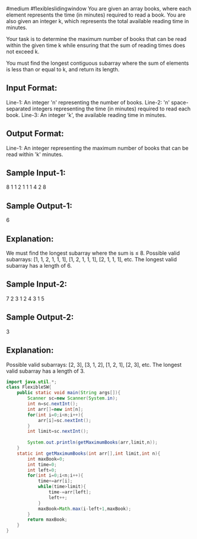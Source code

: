#medium 
#flexibleslidingwindow 
You are given an array books, where each element represents the time (in minutes) required to read a book. 
You are also given an integer k, which represents the total available reading time in minutes.

Your task is to determine the maximum number of books that can be read within the given time k 
while ensuring that the sum of reading times does not exceed k.

You must find the longest contiguous subarray where the sum of elements is less than or equal to k, 
and return its length.

Input Format:
-------------
Line-1: An integer 'n' representing the number of books.
Line-2: 'n' space-separated integers representing the time (in minutes) required to read each book.
Line-3: An integer 'k', the available reading time in minutes.

Output Format:
--------------
Line-1: An integer representing the maximum number of books that can be read within 'k' minutes.

Sample Input-1:
---------------
8
1 1 2 1 1 1 4 2
8

Sample Output-1:
----------------
6

Explanation:
------------
We must find the longest subarray where the sum is ≤ 8.
Possible valid subarrays: [1, 1, 2, 1, 1, 1], [1, 2, 1, 1, 1], [2, 1, 1, 1], etc.
The longest valid subarray has a length of 6.

Sample Input-2:
---------------
7
2 3 1 2 4 3 1
5

Sample Output-2:
----------------
3

Explanation:
-------------
Possible valid subarrays: [2, 3], [3, 1, 2], [1, 2, 1], [2, 3], etc.
The longest valid subarray has a length of 3.


```java
import java.util.*;
class FlexibleSW{
    public static void main(String args[]){
        Scanner sc=new Scanner(System.in);
        int n=sc.nextInt();
        int arr[]=new int[n];
        for(int i=0;i<n;i++){
            arr[i]=sc.nextInt();
        }
        int limit=sc.nextInt();
        
        System.out.println(getMaximumBooks(arr,limit,n));
    }
    static int getMaximumBooks(int arr[],int limit,int n){
        int maxBook=0;
        int time=0;
        int left=0;
        for(int i=0;i<n;i++){
            time+=arr[i];
            while(time>limit){
                time-=arr[left];
                left++;
            }
            maxBook=Math.max(i-left+1,maxBook);
        }
        return maxBook;
    }
}
```